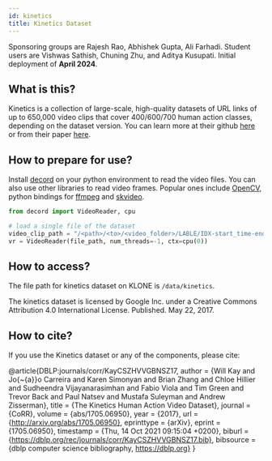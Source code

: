 ```yaml
---
id: kinetics
title: Kinetics Dataset
---
```


Sponsoring groups are Rajesh Rao, Abhishek Gupta, Ali Farhadi. Student users are Vishwas Sathish, Chuning Zhu, and Aditya Kusupati. Initial deployment of **April 2024**.

## What is this?
Kinetics is a collection of large-scale, high-quality datasets of URL links of up to 650,000 video clips that cover 400/600/700 human action classes, depending on the dataset version. 
You can learn more at their github [here](https://github.com/cvdfoundation/kinetics-dataset) or from their paper [here](https://arxiv.org/abs/1705.06950).

## How to prepare for use?

Install [decord](https://github.com/dmlc/decord) on your python environment to read the video files. 
You can also use other libraries to read video frames. Popular ones include [OpenCV](https://stackoverflow.com/questions/41441150/how-to-read-video-files-using-python-opencv), python bindings for [ffmpeg](https://github.com/kkroening/ffmpeg-python) and [skvideo](https://www.scikit-video.org/stable/).

```python
from decord import VideoReader, cpu

# load a single file of the dataset
video_clip_path = "/<path>/<to>/<video_folder>/LABLE/IDX-start_time-end_time.mp4"
vr = VideoReader(file_path, num_threads=-1, ctx=cpu(0))

```

## How to access?

The file path for kinetics dataset on KLONE is `/data/kinetics`.

The kinetics dataset is licensed by Google Inc. under a Creative Commons Attribution 4.0 International License. Published. May 22, 2017.

## How to cite?
If you use the Kinetics dataset or any of the components, please cite:

@article{DBLP:journals/corr/KayCSZHVVGBNSZ17,
  author       = {Will Kay and
                  Jo{\~{a}}o Carreira and
                  Karen Simonyan and
                  Brian Zhang and
                  Chloe Hillier and
                  Sudheendra Vijayanarasimhan and
                  Fabio Viola and
                  Tim Green and
                  Trevor Back and
                  Paul Natsev and
                  Mustafa Suleyman and
                  Andrew Zisserman},
  title        = {The Kinetics Human Action Video Dataset},
  journal      = {CoRR},
  volume       = {abs/1705.06950},
  year         = {2017},
  url          = {http://arxiv.org/abs/1705.06950},
  eprinttype    = {arXiv},
  eprint       = {1705.06950},
  timestamp    = {Thu, 14 Oct 2021 09:15:04 +0200},
  biburl       = {https://dblp.org/rec/journals/corr/KayCSZHVVGBNSZ17.bib},
  bibsource    = {dblp computer science bibliography, https://dblp.org}
}